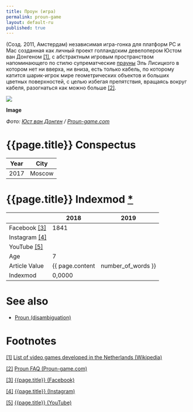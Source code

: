 ```yaml
---
title: Проун (игра)
permalink: proun-game
layout: default-ru
published: true
---
```


(Созд. 2011, Амстердам) независимая игра-гонка для платформ PC и Mac созданная как личный проект голландским девелопером Юстом ван Донгеном <span id="a1">[\[1\]](#f1)</span>, с абстрактным игровым пространством напоминающего по стилю супрематческие [прауны](proun-visual-concept) Эль Лисицкого в котором нет ни вверха, ни вниза, есть только кабель, по которому катится шарик-игрок мире геометрических объектов и больших цветных поверхностей, с целью избегая препятствия, вращаясь вокруг кабеля, разогнаться как можно больше <span id="a2">[\[2\]](#f2)</span>.

![](http://www.proun-game.com/Screenshots/Track5c.jpg)

**Image**

*Фото: [Юст ван Донген](joost-van-dongen) / [Proun-game.com](http://www.proun-game.com/Screenshots.html)*

# {{page.title}} Conspectus

|Year|City|
|-|-|
|2017|Moscow|

# {{page.title}} Indexmod [*](indexmod)

||2018|2019|
|-|-|-|
|Facebook <span id="a3">[\[3\]](#f3)</span>|1841||
|Instagram <span id="a4">[\[4\]](#f4)</span>|||
|YouTube <span id="a5">[\[5\]](#f5)</span>|||
|Age|7||
|Article Value|{{ page.content | number_of_words }}||
|Indexmod|0,0000||

# See also

+ [Proun (disambiguation)](proun-disambiguation)

# Footnotes

[[1]](#a1) <span id="f1"></span> [List of video games developed in the Netherlands (Wikipedia)](https://en.wikipedia.org/wiki/List_of_video_games_developed_in_the_Netherlands)

[[2]](#a2) <span id="f2"></span> [Proun FAQ (Proun-game.com)](http://www.proun-game.com/FAQ.html#WhoIsJoost)

[[3]](#a3) <span id="f3"></span> [{{page.title}} (Facebook)](https://www.facebook.com/Proun-189243531749/)

[[4]](#a4) <span id="f4"></span> [{{page.title}} (Instagram)](index)

[[5]](#a5) <span id="f5"></span> [{{page.title}} (YouTube)](index)
